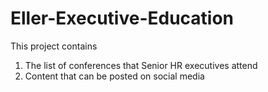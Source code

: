 # Eller-Executive-Education
This project contains
1) The list of conferences that Senior HR executives attend
2) Content that can be posted on social media
